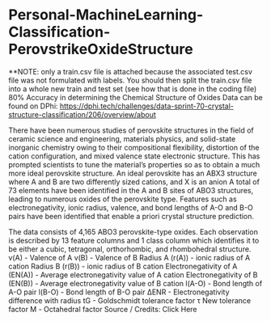 # Personal-MachineLearning-Classification-PerovstrikeOxideStructure
**NOTE: only a train.csv file is attached because the associated test.csv file was not formulated with labels.  You should then split the train.csv file into a whole new train and test set (see how that is done in the coding file)
80% Accuracy in determining the Chemical Structure of Oxides
Data can be found on DPhi: https://dphi.tech/challenges/data-sprint-70-crystal-structure-classification/206/overview/about

There have been numerous studies of perovskite structures in the field of ceramic science and engineering, materials physics, and solid-state inorganic chemistry owing to their compositional flexibility, distortion of the cation configuration, and mixed valence state electronic structure. 
This has prompted scientists to tune the material’s properties so as to obtain a much more ideal perovskite structure. An ideal perovskite has an ABX3 structure where A and B are two differently sized cations, and X is an anion
A total of 73 elements have been identified in the A and B sites of ABO3 structures, leading to numerous oxides of the perovskite type. Features such as electronegativity, ionic radius, valence, and bond lengths of A-O and B-O pairs have been identified that enable a priori crystal structure prediction.

The data consists of 4,165 ABO3 perovskite-type oxides. Each observation is described by 13 feature columns and 1 class column which identifies it to be either a cubic, tetragonal, orthorhombic, and rhombohedral structure.
v(A) - Valence of A
v(B) - Valence of B
Radius A (r(A)) - ionic radius of A cation
Radius B (r(B)) - ionic radius of B cation
Electronegativity of A (EN(A)) - Average electronegativity value of A cation
Electronegativity of B (EN(B)) - Average electronegativity value of B cation
l(A-O) - Bond length of A-O pair
l(B-O) - Bond length of B-O pair
ΔENR - Electronegativity difference with radius
tG - Goldschmidt tolerance factor
τ New tolerance factor
Μ - Octahedral factor
Source / Credits:
Click Here
